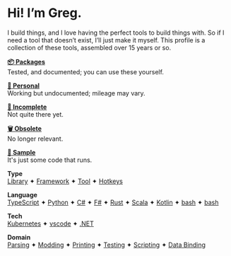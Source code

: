 # Hi! I’m Greg.

I build things, and I love having the perfect tools to build things with. So if I need a tool that doesn’t exist, I’ll just make it myself. This profile is a collection of these tools, assembled over 15 years or so. 

**[📦 Packages](https://github.com/GregRos?tab=repositories&q=topic:package)**<br>
Tested, and documented; you can use these yourself.

**[🤗 Personal](https://github.com/GregRos?tab=repositories&q=topic:personal)**<br>
Working but undocumented; mileage may vary.

**[🧩 Incomplete](https://github.com/GregRos?tab=repositories&q=topic:incomplete+topic:package+-topic:obsolete)**<br>
Not quite there yet.

**[🗑️ Obsolete](https://github.com/GregRos?tab=repositories&q=topic:obsolete)**<br>
No longer relevant.

**[🦠 Sample](https://github.com/GregRos?tab=repositories&q=topic:sample)**<br>
It's just some code that runs.

**Type**<br>
[Library](https://github.com/GregRos?tab=repositories&q=topic:library+-topic:obsolete+-topic:incomplete+topic:package)  ✦  [Framework](https://github.com/GregRos?tab=repositories&q=topic:framework+-topic:obsolete+-topic:incomplete+topic:package)  ✦  [Tool](https://github.com/GregRos?tab=repositories&q=topic:tool)  ✦  [Hotkeys](https://github.com/GregRos?tab=repositories&q=topic:hotkeys)

**Language**<br>
[TypeScript](https://github.com/GregRos?tab=repositories&q=topic:typescript+-topic:obsolete+-topic:incomplete+topic:package)  ✦  [Python](https://github.com/GregRos?tab=repositories&q=topic:python)  ✦  [C#](https://github.com/GregRos?tab=repositories&q=topic:csharp)  ✦  [F#](https://github.com/GregRos?tab=repositories&q=topic:fsharp)  ✦  [Rust](https://github.com/GregRos?tab=repositories&q=topic:rust)  ✦  [Scala](https://github.com/GregRos?tab=repositories&q=topic:scala)  ✦  [Kotlin](https://github.com/GregRos?tab=repositories&q=topic:kotlin)  ✦  [bash](https://github.com/GregRos?tab=repositories&q=topic:bash)  ✦  [bash](https://github.com/GregRos?tab=repositories&q=topic:ahk)

**Tech**<br>
[Kubernetes](https://github.com/GregRos?tab=repositories&q=topic:kubernetes+-topic:obsolete)  ✦  [vscode](https://github.com/GregRos?tab=repositories&q=topic:vscode+-topic:obsolete)  ✦  [.NET](https://github.com/GregRos?tab=repositories&q=topic:dotnet) 

**Domain**<br>
[Parsing](https://github.com/GregRos?tab=repositories&q=topic:parsing+-topic:obsolete)  ✦  [Modding](https://github.com/GregRos?tab=repositories&q=topic:modding+-topic:obsolete)  ✦  [Printing](https://github.com/GregRos?tab=repositories&q=topic:print+-topic:obsolete)  ✦  [Testing](https://github.com/GregRos?tab=repositories&q=topic:testing+-topic:obsolete)  ✦  [Scripting](https://github.com/GregRos?tab=repositories&q=topic:scripting+-topic:obsolete)  ✦  [Data Binding](https://github.com/GregRos?tab=repositories&q=topic:data-binding+-topic:obsolete)

